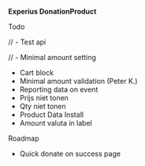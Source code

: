 **Experius DonationProduct**

Todo

// - Test api

// - Minimal amount setting

- Cart block
- Minimal amount validation (Peter K.)
- Reporting data on event
- Prijs niet tonen
- Qty niet tonen
- Product Data Install
- Amount valuta in label

Roadmap

- Quick donate on success page
